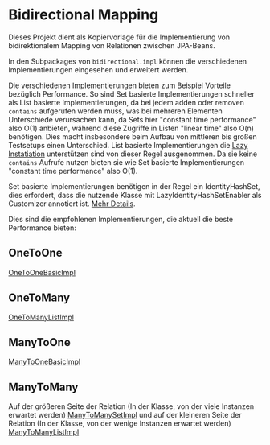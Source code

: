 # Bidirectional Mapping
Dieses Projekt dient als Kopiervorlage für die Implementierung von bidirektionalem Mapping von Relationen zwischen JPA-Beans.

In den Subpackages von `bidirectional.impl` können die verschiedenen Implementierungen eingesehen und erweitert werden.

Die verschiedenen Implementierungen bieten zum Beispiel Vorteile bezüglich Performance. So sind Set basierte Implementierungen schneller als List basierte Implementierungen, da bei jedem adden oder removen `contains` aufgerufen werden muss, was bei mehreren Elementen Unterschiede verursachen kann, da Sets hier "constant time performance" also O(1) anbieten, während diese Zugriffe in Listen "linear time" also O(n) benötigen. Dies macht insbesondere beim Aufbau von mittleren bis großen Testsetups einen Unterschied.
List basierte Implementierungen die [Lazy Instatiation] unterstützen sind von dieser Regel ausgenommen. Da sie keine `contains` Aufrufe nutzen bieten sie wie Set basierte Implementierungen "constant time performance" also O(1).

Set basierte Implementierungen benötigen in der Regel ein IdentityHashSet, dies erfordert, dass die nutzende Klasse mit LazyIdentityHashSetEnabler als Customizer annotiert ist. [Mehr Details](https://github.com/Adrodoc55/bidirectional-mapping/blob/master/src/main/java/de/adrodoc55/bidirectional/RequiresIdentityHashSet.java).

Dies sind die empfohlenen Implementierungen, die aktuell die beste Performance bieten:

## OneToOne
[OneToOneBasicImpl](https://github.com/Adrodoc55/bidirectional-mapping/blob/master/src/main/java/de/adrodoc55/bidirectional/impl/java7/onetoone/OneToOneJava7Impl.java)

## OneToMany
[OneToManyListImpl](https://github.com/Adrodoc55/bidirectional-mapping/blob/master/src/main/java/de/adrodoc55/bidirectional/impl/java7/onetomany/OneToManyListImpl.java)

## ManyToOne
[ManyToOneBasicImpl](https://github.com/Adrodoc55/bidirectional-mapping/blob/master/src/main/java/de/adrodoc55/bidirectional/impl/java7/manytoone/ManyToOneJava7Impl.java)

## ManyToMany
Auf der größeren Seite der Relation (In der Klasse, von der viele Instanzen erwartet werden) [ManyToManySetImpl](https://github.com/Adrodoc55/bidirectional-mapping/blob/master/src/main/java/de/adrodoc55/bidirectional/impl/java7/manytomany/ManyToManySetImpl.java) und auf der kleineren Seite der Relation (In der Klasse, von der wenige Instanzen erwartet werden) [ManyToManyListImpl](https://github.com/Adrodoc55/bidirectional-mapping/blob/master/src/main/java/de/adrodoc55/bidirectional/impl/java7/manytomany/ManyToManyListImpl.java)

[Lazy Instatiation]: https://github.com/Adrodoc55/bidirectional-mapping/blob/master/src/main/java/de/adrodoc55/bidirectional/LazyInstatiation.java
